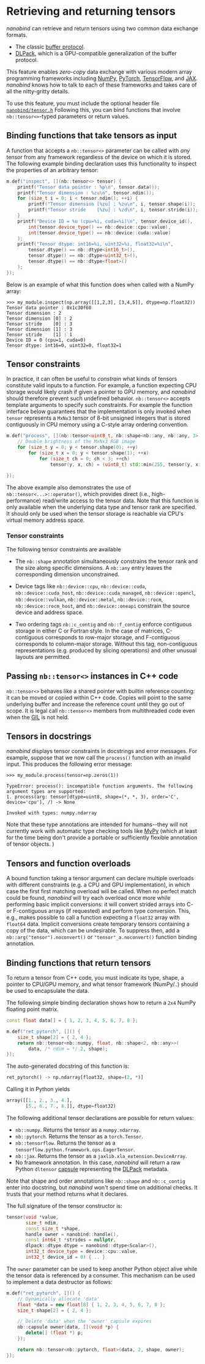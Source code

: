 # Retrieving and returning tensors

_nanobind_ can retrieve and return tensors using two common data exchange
formats.

- The classic [buffer protocol](https://docs.python.org/3/c-api/buffer.html).
- [DLPack](https://github.com/dmlc/dlpack), which is a GPU-compatible
  generalization of the buffer protocol.

This feature enables _zero-copy_ data exchange with various modern array
programming frameworks including [NumPy](https://numpy.org),
[PyTorch](https://pytorch.org), [TensorFlow](https://www.tensorflow.org), and
[JAX](https://jax.readthedocs.io). _nanobind_ knows how to talk to each of
these frameworks and takes care of all the nitty-gritty details.

To use this feature, you must include the optional header file
[`nanobind/tensor.h`](https://github.com/wjakob/nanobind/blob/master/include/nanobind/tensor.h)
Following this, you can bind functions that involve `nb::tensor<>`-typed
parameters or return values.

## Binding functions that take tensors as input

A function that accepts a `nb::tensor<>` parameter can be called with *any*
tensor from any framework regardless of the device on which it is stored. The
following example binding declaration uses this functionality to inspect the
properties of an arbitrary tensor:

```cpp
m.def("inspect", [](nb::tensor<> tensor) {
    printf("Tensor data pointer : %p\n", tensor.data());
    printf("Tensor dimension : %zu\n", tensor.ndim());
    for (size_t i = 0; i < tensor.ndim(); ++i) {
        printf("Tensor dimension [%zu] : %zu\n", i, tensor.shape(i));
        printf("Tensor stride    [%zu] : %zd\n", i, tensor.stride(i));
    }
    printf("Device ID = %u (cpu=%i, cuda=%i)\n", tensor.device_id(),
        int(tensor.device_type() == nb::device::cpu::value),
        int(tensor.device_type() == nb::device::cuda::value)
    );
    printf("Tensor dtype: int16=%i, uint32=%i, float32=%i\n",
        tensor.dtype() == nb::dtype<int16_t>(),
        tensor.dtype() == nb::dtype<uint32_t>(),
        tensor.dtype() == nb::dtype<float>()
    );
});
```

Below is an example of what this function does when called with a NumPy array:
```pycon
>>> my_module.inspect(np.array([[1,2,3], [3,4,5]], dtype=np.float32))
Tensor data pointer : 0x1c30f60
Tensor dimension : 2
Tensor dimension [0] : 2
Tensor stride    [0] : 3
Tensor dimension [1] : 3
Tensor stride    [1] : 1
Device ID = 0 (cpu=1, cuda=0)
Tensor dtype: int16=0, uint32=0, float32=1
```

## Tensor constraints

In practice, it can often be useful to *constrain* what kinds of tensors
constitute valid inputs to a function. For example, a function expecting CPU
storage would likely crash if given a pointer to GPU memory, and _nanobind_
should therefore prevent such undefined behavior. `nb::tensor<>` accepts
template arguments to specify such constraints. For example the function
interface below guarantees that the implementation is only invoked when
`tensor` represents a `MxNx3` tensor of 8-bit unsigned integers that is
stored contiguously in CPU memory using a C-style array ordering convention.

```cpp
m.def("process", [](nb::tensor<uint8_t, nb::shape<nb::any, nb::any, 3>, nb::c_contig, nb::device::cpu> tensor) {
    // Double brightness of the MxNx3 RGB image
    for (size_t y = 0; y < tensor.shape(0); ++y)
        for (size_t x = 0; y < tensor.shape(1); ++x)
            for (size_t ch = 0; ch < 3; ++ch)
                tensor(y, x, ch) = (uint8_t) std::min(255, tensor(y, x, ch) * 2);

});
```

The above example also demonstrates the use of `nb::tensor<...>::operator()`,
which provides direct (i.e., high-performance) read/write access to the tensor
data. Note that this function is only available when the underlying data type
and tensor rank are specified. It should only be used when the tensor storage
is reachable via CPU's virtual memory address space.

### Tensor constraints

The following tensor constraints are available

- The `nb::shape` annotation simultaneously constrains the tensor rank and
  the size along specific dimensions. A `nb::any` entry leaves the
  corresponding dimension unconstrained.

- Device tags like `nb::device::cpu`, `nb::device::cuda`, `nb::device::cuda_host`,
  `nb::device::cuda_managed`, `nb::device::opencl`, `nb::device::vulkan`,
  `nb::device::metal`, `nb::device::rocm`, `nb::device::rocm_host`, and
  `nb::device::oneapi` constrain the source device and address space.

- Two ordering tags `nb::c_contig` and `nb::f_contig` enforce contiguous
  storage in either C or Fortran style. In the case of matrices, C-contiguous
  corresponds to row-major storage, and F-contiguous corresponds to
  column-major storage. Without this tag, non-contiguous representations (e.g.
  produced by slicing operations) and other unusual layouts are permitted.

## Passing `nb::tensor<>` instances in C++ code

`nb::tensor<>` behaves like a shared pointer with builtin reference
counting: it can be moved or copied within C++ code. Copies will point to
the same underlying buffer and increase the reference count until they go
out of scope. It is legal call `nb::tensor<>` members from multithreaded
code even when the
[GIL](https://wiki.python.org/moin/GlobalInterpreterLock) is not held.

## Tensors in docstrings

_nanobind_ displays tensor constraints in docstrings and error messages.
For example, suppose that we now call the `process()` function with an
invalid input. This produces the following error message:

```pycon
>>> my_module.process(tensor=np.zeros(1))

TypeError: process(): incompatible function arguments. The following argument types are supported:
1. process(arg: tensor[dtype=uint8, shape=(*, *, 3), order='C', device='cpu'], /) -> None

Invoked with types: numpy.ndarray
```

Note that these type annotations are intended for humans--they will not
currently work with automatic type checking tools like
[MyPy](https://mypy.readthedocs.io/en/stable/) (which at least for the time
being don't provide a portable or sufficiently flexible annotation of tensor
objects. )

## Tensors and function overloads

A bound function taking a tensor argument can declare multiple overloads
with different constraints (e.g. a CPU and GPU implementation), in which
case the first first matching overload will be called. When no perfect
match could be found, _nanobind_ will try each overload once more while
performing basic implicit conversions: it will convert strided arrays into
C- or F-contiguous arrays (if requested) and perform type conversion. This,
e.g., makes possible to call a function expecting a `float32` array with
`float64` data. Implicit conversions create temporary tensors containing a
copy of the data, which can be undesirable. To suppress then, add a
`nb::arg("tensor").noconvert()` or `"tensor"_a.noconvert()` function
binding annotation.


## Binding functions that return tensors

To return a tensor from C++ code, you must indicate its type, shape, a pointer
to CPU/GPU memory, and what tensor framework (NumPy/..) should be used to
encapsulate the data.

The following simple binding declaration shows how to return a `2x4` NumPy
floating point matrix.

```cpp
const float data[] = { 1, 2, 3, 4, 5, 6, 7, 8 };

m.def("ret_pytorch", []() {
    size_t shape[2] = { 2, 4 };
    return nb::tensor<nb::numpy, float, nb::shape<2, nb::any>>(
        data, /* ndim = */ 2, shape);
});
```
The auto-generated docstring of this function is:
```python
ret_pytorch() -> np.ndarray[float32, shape=(2, *)]
```
Calling it in Python yields
```python
array([[1., 2., 3., 4.],
       [5., 6., 7., 8.]], dtype=float32)
```

The following additional tensor declarations are possible for return values:

- `nb::numpy`. Returns the tensor as a `numpy.ndarray`.
- `nb::pytorch`. Returns the tensor as a `torch.Tensor`.
- `nb::tensorflow`. Returns the tensor as a `tensorflow.python.framework.ops.EagerTensor`.
- `nb::jax`. Returns the tensor as a `jaxlib.xla_extension.DeviceArray`.
- No framework annotation. In this case, _nanobind_ will return a raw Python
  `dltensor` [capsule](https://docs.python.org/3/c-api/capsule.html)
  representing the [DLPack](https://github.com/dmlc/dlpack) metadata.

Note that shape and order annotations like `nb::shape` and `nb::c_contig`
enter into docstring, but _nanobind_ won't spend time on additional checks. It
trusts that your method returns what it declares.

The full signature of the tensor constructor is:
```cpp
tensor(void *value,
       size_t ndim,
       const size_t *shape,
       handle owner = nanobind::handle(),
       const int64_t *strides = nullptr,
       dlpack::dtype dtype = nanobind::dtype<Scalar>(),
       int32_t device_type = device::cpu::value,
       int32_t device_id = 0) { .. }
```

The `owner` parameter can be used to keep another Python object alive while
the tensor data is referenced by a consumer. This mechanism can be used to
implement a data destructor as follows:


```cpp
m.def("ret_pytorch", []() {
    // Dynamically allocate 'data'
    float *data = new float[8] { 1, 2, 3, 4, 5, 6, 7, 8 };
    size_t shape[2] = { 2, 4 };

    // Delete 'data' when the 'owner' capsule expires
    nb::capsule owner(data, [](void *p) {
       delete[] (float *) p;
    });

    return nb::tensor<nb::pytorch, float>(data, 2, shape, owner);
});
```
